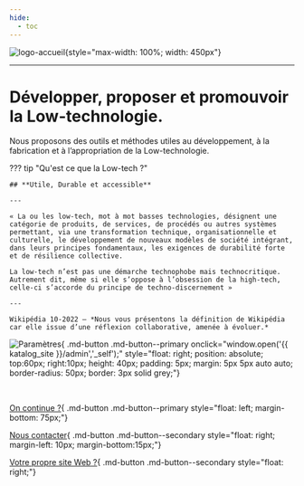 ```yaml
---
hide:
  - toc
---
```














![logo-accueil](https://user-images.githubusercontent.com/99027754/209585047-f1e419f1-8f55-43d2-bfc6-6d51aec13ecf.png){style="max-width: 100%; width: 450px"}

---

# Développer, proposer et promouvoir la Low-technologie.

Nous proposons des outils et méthodes utiles au développement, à la fabrication et à l’appropriation de la Low-technologie.

??? tip "Qu'est ce que la Low-tech ?"

    ## **Utile, Durable et accessible**
    
    ---
    
    « La ou les low-tech, mot à mot basses technologies, désignent une catégorie de produits, de services, de procédés ou autres systèmes permettant, via une transformation technique, organisationnelle et culturelle, le développement de nouveaux modèles de société intégrant, dans leurs principes fondamentaux, les exigences de durabilité forte et de résilience collective.

    La low-tech n’est pas une démarche technophobe mais technocritique. Autrement dit, même si elle s’oppose à l’obsession de la high-tech, celle-ci s’accorde du principe de techno-discernement »
    
    ---
    
    Wikipédia 10-2022 – *Nous vous présentons la définition de Wikipédia car elle issue d’une réflexion collaborative, amenée à évoluer.*


![Paramètres](https://cdn-icons-png.flaticon.com/512/148/148913.png){ .md-button .md-button--primary onclick="window.open('{{ katalog_site }}/admin','_self');" style="float: right; position: absolute; top:60px; right:10px; height: 40px; padding: 5px; margin: 5px 5px auto auto; border-radius: 50px; border: 3px solid grey;"}

<br>


[On continue ?](../presentation/){ .md-button .md-button--primary style="float: left; margin-bottom: 75px;"}


[Nous contacter](../informations/#contact){ .md-button .md-button--secondary style="float: right; margin-left: 10px; margin-bottom:15px;"}

[Votre propre site Web ?](../katalog/){ .md-button .md-button--secondary style="float: right;"}

<br><br><br>


<script type="text/javascript" src="https://konsilion.github.io/katalog-setup/js/functionality/slider-nav.js" defer></script>
<script type="text/javascript" src="https://konsilion.github.io/katalog-setup/js/functionality/modif-page.js" defer></script>
<script type="text/javascript" src="https://konsilion.github.io/katalog-setup/js/functionality/add-page.js" defer></script>
